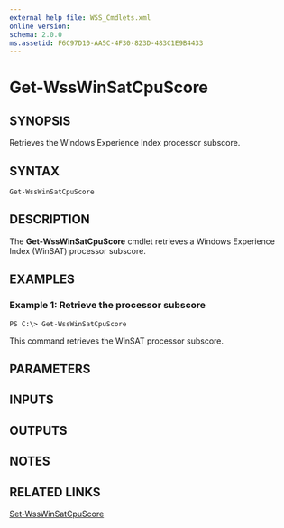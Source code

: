 ```yaml
---
external help file: WSS_Cmdlets.xml
online version: 
schema: 2.0.0
ms.assetid: F6C97D10-AA5C-4F30-823D-483C1E9B4433
---
```


# Get-WssWinSatCpuScore

## SYNOPSIS
Retrieves the Windows Experience Index processor subscore.

## SYNTAX

```
Get-WssWinSatCpuScore
```

## DESCRIPTION
The **Get-WssWinSatCpuScore** cmdlet retrieves a Windows Experience Index (WinSAT) processor subscore.

## EXAMPLES

### Example 1: Retrieve the processor subscore
```
PS C:\> Get-WssWinSatCpuScore
```

This command retrieves the WinSAT processor subscore.

## PARAMETERS

## INPUTS

## OUTPUTS

## NOTES

## RELATED LINKS

[Set-WssWinSatCpuScore](./Set-WssWinSatCpuScore.md)

